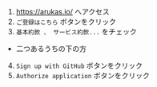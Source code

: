 1. https://arukas.io/ へアクセス
2. `ご登録はこちら` ボタンをクリック
3. `基本約款 、 サービス約款...` をチェック
  - 二つあるうちの下の方
4. `Sign up with GitHub` ボタンをクリック
5. `Authorize application` ボタンをクリック
